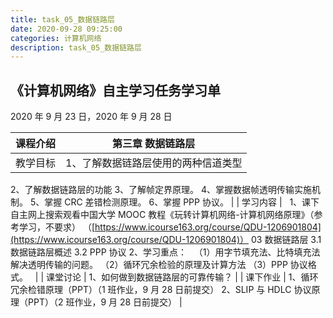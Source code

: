```yaml
---
title: task_05_数据链路层
date: 2020-09-28 09:25:00
categories: 计算机网络
description: task_05_数据链路层
---
```


## 《计算机网络》自主学习任务学习单

2020 年 9 月 23 日，2020 年 9 月 28 日

| 课程介绍 | 第三章 数据链路层                   |
| -------- | ----------------------------------- |
| 教学目标 | 1、了解数据链路层使用的两种信道类型 |

2、了解数据链路层的功能
3、了解帧定界原理。
4、掌握数据帧透明传输实施机制。
5、掌握 CRC 差错检测原理。
6、掌握 PPP 协议。 |
| 学习内容 |  
1、课下自主网上搜索观看中国大学 MOOC 教程《玩转计算机网络-计算机网络原理》（参考学习，不要求）
（[https://www.icourse163.org/course/QDU-1206901804](https://www.icourse163.org/course/QDU-1206901804)）
03 数据链路层
3.1 数据链路层概述
3.2 PPP 协议
2、学习重点：
  （1）用字节填充法、比特填充法解决透明传输的问题。
（2）循环冗余检验的原理及计算方法
（3）PPP 协议格式。
  |
| 课堂讨论 | 1、如何做到数据链路层的可靠传输？ |
| 课下作业 | 1、循环冗余检错原理（PPT）（1 班作业，9 月 28 日前提交）
2、SLIP 与 HDLC 协议原理（PPT）（2 班作业，9 月 28 日前提交） |
